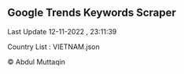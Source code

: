

## Google Trends Keywords Scraper 
 
Last Update 12-11-2022 , 23:11:39

Country List :
VIETNAM.json



© Abdul Muttaqin 
